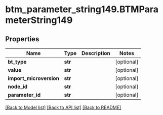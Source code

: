 # btm_parameter_string149.BTMParameterString149

## Properties
Name | Type | Description | Notes
------------ | ------------- | ------------- | -------------
**bt_type** | **str** |  | [optional] 
**value** | **str** |  | [optional] 
**import_microversion** | **str** |  | [optional] 
**node_id** | **str** |  | [optional] 
**parameter_id** | **str** |  | [optional] 

[[Back to Model list]](../README.md#documentation-for-models) [[Back to API list]](../README.md#documentation-for-api-endpoints) [[Back to README]](../README.md)


